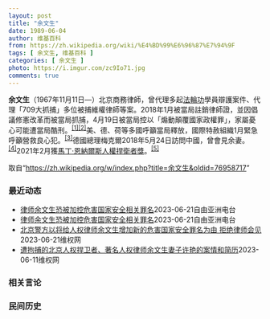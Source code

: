 ```yaml
---
layout: post
title: "余文生"
date: 1989-06-04
author: 维基百科
from: https://zh.wikipedia.org/wiki/%E4%BD%99%E6%96%87%E7%94%9F
tags: [ 余文生, 维基百科 ]
categories: [ 余文生 ]
photo: https://i.imgur.com/zc9Io71.jpg
comments: true
---
```

<div class="mw-parser-output">
<p><b>余文生</b>（1967年11月11日<span class="useeditintro" title="Template:BLP editintro">—</span>）北京商務律師，曾代理多起<a href="/wiki/%E6%B3%95%E8%BC%AA%E5%8A%9F" class="mw-redirect" title="法輪功">法輪功</a>學員辯護案件、代理「709大抓捕」多位被捕維權律師等案。2018年1月被當局註銷律師證，並因倡議修憲改革而被當局抓捕，4月19日被當局控以「煽動顛覆國家政權罪」，家屬憂心可能遭當局酷刑。<sup id="cite_ref-EPO0420_1-0" class="reference"><a href="#cite_note-EPO0420-1">[1]</a></sup><sup id="cite_ref-bbc17_2-0" class="reference"><a href="#cite_note-bbc17-2">[2]</a></sup>美、德、荷等多國呼籲當局釋放，國際特赦組織1月緊急呼籲營救良心犯。<sup id="cite_ref-amnesty_3-0" class="reference"><a href="#cite_note-amnesty-3">[3]</a></sup>德國總理梅克爾2018年5月24日訪問中國，曾會見余妻。<sup id="cite_ref-4" class="reference"><a href="#cite_note-4">[4]</a></sup>2021年2月獲<a href="/wiki/%E9%A9%AC%E4%B8%81%C2%B7%E6%81%A9%E7%BA%B3%E5%B0%94%E6%96%AF%E4%BA%BA%E6%9D%83%E6%8D%8D%E5%8D%AB%E8%80%85%E5%A5%96" title="马丁·恩纳尔斯人权捍卫者奖">馬丁·恩納爾斯人權捍衛者獎</a>。<sup id="cite_ref-5" class="reference"><a href="#cite_note-5">[5]</a></sup>
</p>
</div><!--esi <esi:include src="/esitest-fa8a495983347898/content" /> --><noscript><img src="//zh.wikipedia.org/wiki/Special:CentralAutoLogin/start?type=1x1" alt="" title="" width="1" height="1" style="border: none; position: absolute;"></noscript>
<div class="printfooter" data-nosnippet="">取自“<a dir="ltr" href="https://zh.wikipedia.org/w/index.php?title=余文生&amp;oldid=76958717">https://zh.wikipedia.org/w/index.php?title=余文生&amp;oldid=76958717</a>”</div><div id="recent-news"><h3>最近动态</h3><ul><li><a href="https://nodebe4.github.io/waimei/2023-06-21/%E5%BE%8B%E5%B8%88%E4%BD%99%E6%96%87%E7%94%9F%E6%81%90%E8%A2%AB%E5%8A%A0%E6%8E%A7%E5%8D%B1%E5%AE%B3%E5%9B%BD%E5%AE%B6%E5%AE%89%E5%85%A8%E7%9B%B8%E5%85%B3%E7%BD%AA%E5%90%8D" title="律师余文生恐被加控危害国家安全相关罪名—— 中国维权律师余文生与太太许艳 推特截图/余文生律师妻子许艳 @xuyan709 中国维权律师余文生及妻子许艳与外界失联已有两个月。继日前传出许艳被加控...">律师余文生恐被加控危害国家安全相关罪名</a><time>2023-06-21</time><a class="tag">自由亚洲电台</a></li>
<li><a href="https://nodebe4.github.io/waimei/2023-06-21/%E5%BE%8B%E5%B8%88%E4%BD%99%E6%96%87%E7%94%9F%E6%81%90%E8%A2%AB%E5%8A%A0%E6%8E%A7%E5%8D%B1%E5%AE%B3%E5%9B%BD%E5%AE%B6%E5%AE%89%E5%85%A8%E7%9B%B8%E5%85%B3%E7%BD%AA%E5%90%8D" title="律师余文生恐被加控危害国家安全相关罪名—— 中国维权律师余文生与太太许艳 推特截图/余文生律师妻子许艳 @xuyan709 中国维权律师余文生及妻子许艳与外界失联已有两个月。继日前传出许艳被加控...">律师余文生恐被加控危害国家安全相关罪名</a><time>2023-06-21</time><a class="tag">自由亚洲电台</a></li>
<li><a href="https://nodebe4.github.io/waimei/2023-06-21/%E5%8C%97%E4%BA%AC%E8%AD%A6%E6%96%B9%E4%BB%A5%E5%B0%86%E7%BB%99%E4%BA%BA%E6%9D%83%E5%BE%8B%E5%B8%88%E4%BD%99%E6%96%87%E7%94%9F%E5%A2%9E%E5%8A%A0%E6%96%B0%E7%9A%84%E5%8D%B1%E5%AE%B3%E5%9B%BD%E5%AE%B6%E5%AE%89%E5%85%A8%E7%BD%AA%E5%90%8D%E4%B8%BA%E7%94%B1-%E6%8B%92%E7%BB%9D%E5%BE%8B%E5%B8%88%E4%BC%9A%E8%A7%81" title="北京警方以将给人权律师余文生增加新的危害国家安全罪名为由 拒绝律师会见—— （维权网信息中心报道）2023年6月21日，本网获悉：余文生律师夫妇是以涉嫌寻衅滋事罪被正式批捕。但日前北京警方以将给...">北京警方以将给人权律师余文生增加新的危害国家安全罪名为由  拒绝律师会见</a><time>2023-06-21</time><a class="tag">维权网</a></li>
<li><a href="https://nodebe4.github.io/waimei/2023-06-11/%E9%81%AD%E6%8B%98%E6%8D%95%E7%9A%84%E5%8C%97%E4%BA%AC%E4%BA%BA%E6%9D%83%E6%8D%8D%E5%8D%AB%E8%80%85-%E8%91%97%E5%90%8D%E4%BA%BA%E6%9D%83%E5%BE%8B%E5%B8%88%E4%BD%99%E6%96%87%E7%94%9F%E5%A6%BB%E5%AD%90%E8%AE%B8%E8%89%B3%E7%9A%84%E6%A1%88%E6%83%85%E5%92%8C%E7%AE%80%E5%8E%86" title="遭拘捕的北京人权捍卫者、著名人权律师余文生妻子许艳的案情和简历—— （维权网信息中心报道）2023年6月11日，本网获悉遭拘捕的北京人权捍卫者、著名人权律师余文生妻子许艳的案情和简历，现在通报如...">遭拘捕的北京人权捍卫者、著名人权律师余文生妻子许艳的案情和简历</a><time>2023-06-11</time><a class="tag">维权网</a></li>
</ul></div><div id="open-opinion"><h3>相关言论</h3><ul></ul></div><div id="mjls-record"><h3>民间历史</h3><ul></ul></div>